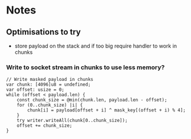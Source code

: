 # Notes

## Optimisations to try

- store payload on the stack and if too big require handler to work in chunks

### Write to socket stream in chunks to use less memory?

```zig
// Write masked payload in chunks
var chunk: [4096]u8 = undefined;
var offset: usize = 0;
while (offset < payload.len) {
    const chunk_size = @min(chunk.len, payload.len - offset);
    for (0..chunk_size) |i| {
        chunk[i] = payload[offset + i] ^ mask_key[(offset + i) % 4];
    }
    try writer.writeAll(chunk[0..chunk_size]);
    offset += chunk_size;
}
```
